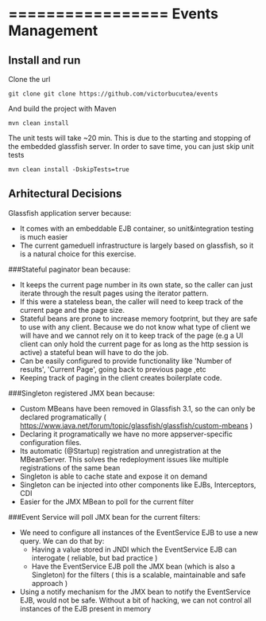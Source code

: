 =================
Events Management
=================

## Install and run

Clone the url 
```
git clone git clone https://github.com/victorbucutea/events
```

And build the project with Maven
```
mvn clean install
```

The unit tests will take ~20 min. This is due to the starting and stopping of the embedded glassfish server. In order to save time, you can just skip unit tests
```
mvn clean install -DskipTests=true
```

## Arhitectural Decisions
Glassfish application server because:
* It comes with an embeddable EJB container, so unit&integration testing is much easier
* The current gameduell infrastructure is largely based on glassfish, so it is a natural choice for this exercise.


###Stateful paginator bean because: 

* It keeps the current page number in its own state, so the caller can just iterate through the result pages using the iterator pattern.
* If this were a stateless bean, the caller will need to keep track of the current page and the page size.
* Stateful beans are prone to increase memory footprint, but they are safe to use with any client. Because we do not know what type of client we will have
  and we cannot rely on it to keep track of the page (e.g a UI client can only hold the current page for as long as the http session is active) a stateful
  bean will have to do the job.
* Can be easily configured to provide functionality like 'Number of results', 'Current Page', going back to previous page ,etc
* Keeping track of paging in the client creates boilerplate code.


###Singleton registered JMX bean because:

 * Custom MBeans have been removed in Glassfish 3.1, so the can only be declared programatically ( https://www.java.net/forum/topic/glassfish/glassfish/custom-mbeans )
 * Declaring it programatically we have no more appserver-specific configuration files.
 * Its automatic (@Startup) registration and unregistration at the MBeanServer. This solves the redeployment issues like multiple registrations of the same bean 
 * Singleton is able to cache state and expose it on demand 
 * Singleton can be injected into other components like EJBs, Interceptors, CDI 
 * Easier for the JMX MBean to poll for the current filter
 
 
###Event Service will poll JMX bean for the current filters:

* We need to configure all instances of the EventService EJB to use a new query. We can do that by:
   * Having a value stored in JNDI which the EventService EJB can interogate ( reliable, but bad practice )
   * Have the EventService EJB poll the JMX bean (which is also a Singleton) for the filters ( this is a scalable, maintainable and safe approach )
* Using a notify mechanism for the JMX bean to notify the EventService EJB, would not be safe. Without a bit of hacking, we can not control all instances of the EJB present in memory
